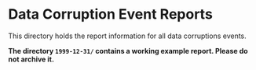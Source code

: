 # Data Corruption Event Reports

This directory holds the report information for all data corruptions events.

__The directory `1999-12-31/` contains a working example report. Please do not archive it.__
